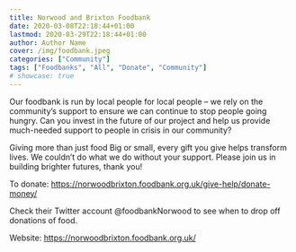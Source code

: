 ```yaml
---
title: Norwood and Brixton Foodbank
date: 2020-03-08T22:18:44+01:00
lastmod: 2020-03-29T22:18:44+01:00
author: Author Name
cover: /img/foodbank.jpeg
categories: ["Community"]
tags: ["Foodbanks", "All", "Donate", "Community"]
# showcase: true
---
```


Our foodbank is run by local people for local people – we rely on the community’s support to ensure we can continue to stop people going hungry. Can you invest in the future of our project and help us provide much-needed support to people in crisis in our community?

Giving more than just food
Big or small, every gift you give helps transform lives. We couldn’t do what we do without your support. Please join us in building brighter futures, thank you!

To donate: https://norwoodbrixton.foodbank.org.uk/give-help/donate-money/

Check their Twitter account @foodbankNorwood to see when to drop off donations of food.

Website: https://norwoodbrixton.foodbank.org.uk/
